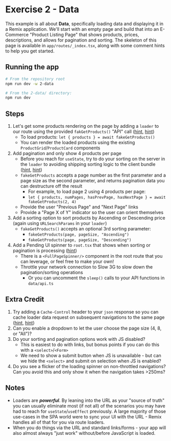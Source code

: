 # Exercise 2 - Data

This example is all about **Data**, specifically loading data and displaying it in a Remix application. We'll start with an empty page and build that into an E-Commerce "Product Listing Page" that shows products, prices, descriptions, and allows for pagination and sorting. The skeleton of this page is available in `app/routes/_index.tsx`, along with some comment hints to help you get started.

## Running the app

```sh
# From the repository root
npm run dev -w 2-data

# From the 2-data/ directory:
npm run dev
```

## Steps

1. Let's get some products rendering on the page by adding a `loader` to our route using the provided `fakGetProducts()` "API" call ([hint](https://remix.run/docs/en/main/route/loader), [hint](https://remix.run/docs/en/main/hooks/use-loader-data))
   - To load products: `let { products } = await fakeGetProducts()`
   - You can render the loaded products using the existing `ProductGrid`/`ProductCard` components
2. Add pagination and only show 4 products per page
   - Before you reach for `useState`, try to do your sorting on the server in the `loader` to avoiding shipping sorting logic to the client bundle ([hint](https://remix.run/docs/en/main/guides/data-loading#url-search-params), [hint](https://developer.mozilla.org/en-US/docs/Web/API/URLSearchParams))
   - `fakeGetProducts` accepts a page number as the first parameter and a page size as the second parameter, and returns pagination data you can destructure off the result
     - For example, to load page 2 using 4 products per page:
     - `let { products, numPages, hasPrevPage, hasNextPage } = await fakeGetProducts(2, 4)`
   - Provide the user "Previous Page" and "Next Page" links
   - Provide a "Page X of Y" indicator so the user can orient themselves
3. Add a sorting option to sort products by Ascending or Descending price (again using `URLSearchParams` in your `loader`)
   - `fakeGetProducts()` accepts an optional 3rd sorting parameter:
     - `fakeGetProducts(page, pageSize, "Ascending")`
     - `fakeGetProducts(page, pageSize, "Descending")`
4. Add a Pending UI spinner to `root.tsx` that shows when sorting or pagination is processing ([hint](https://remix.run/docs/en/main/hooks/use-navigation))
   - There is a `<FullPageSpinner/>` component in the root route that you can leverage, or feel free to make your own!
   - Throttle your network connection to Slow 3G to slow down the pagination/sorting operations
     - Or you can uncomment the `sleep()` calls to your API functions in `data/api.ts`

## Extra Credit

1. Try adding a `Cache-Control` header to your `json` response so you can cache loader data request on subsequent navigations to the same page ([hint](https://remix.run/docs/en/main/utils/json), [hint](https://developer.mozilla.org/en-US/docs/Web/HTTP/Headers/Cache-Control))
1. Can you enable a dropdown to let the user choose the page size (4, 8, or "All")?
1. Do your sorting and pagination options work with JS disabled?
   - This is easiest to do with links, but bonus points if you can do this with a `<select>`/`<Form>`
   - We need to show a submit button when JS is unavailable - but can we hide the `<select>` and submit on selection when JS is enabled?
1. Do you see a flicker of the loading spinner on non-throttled navigations? Can you avoid this and only show it when the navigation takes >250ms?

## Notes

- Loaders are _**powerful**_. By leaning into the URL as your "source of truth" you can usually eliminate most (if not all) of the scenarios you may have had to reach for `useState`/`useEffect` previously. A large majority of those use-cases in the SPA world were to sync your UI with the URL - Remix handles all of that for you via route loaders.
- When you do things via the URL and standard links/forms - your app will also almost always "just work" without/before JavaScript is loaded.
